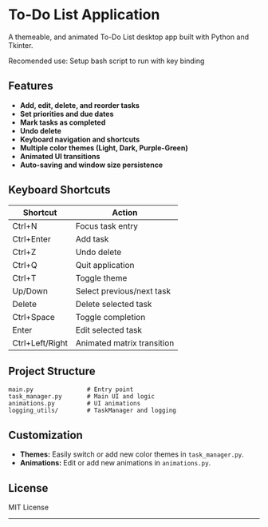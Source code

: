 # To-Do List Application

A themeable, and animated To-Do List desktop app built with Python and Tkinter.

Recomended use: Setup bash script to run with key binding

## Features

- **Add, edit, delete, and reorder tasks**
- **Set priorities and due dates**
- **Mark tasks as completed**
- **Undo delete**
- **Keyboard navigation and shortcuts**
- **Multiple color themes (Light, Dark, Purple-Green)**
- **Animated UI transitions**
- **Auto-saving and window size persistence**

## Keyboard Shortcuts

| Shortcut           | Action                        |
|--------------------|------------------------------|
| Ctrl+N             | Focus task entry              |
| Ctrl+Enter         | Add task                      |
| Ctrl+Z             | Undo delete                   |
| Ctrl+Q             | Quit application              |
| Ctrl+T             | Toggle theme                  |
| Up/Down            | Select previous/next task     |
| Delete             | Delete selected task          |
| Ctrl+Space         | Toggle completion             |
| Enter              | Edit selected task            |
| Ctrl+Left/Right    | Animated matrix transition    |

## Project Structure

```
main.py               # Entry point
task_manager.py       # Main UI and logic
animations.py         # UI animations
logging_utils/        # TaskManager and logging
```

## Customization

- **Themes:** Easily switch or add new color themes in `task_manager.py`.
- **Animations:** Edit or add new animations in `animations.py`.

## License

MIT License

---
